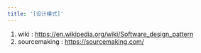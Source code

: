 ```yaml
---
title: '[设计模式]'
---
```


1. wiki : <https://en.wikipedia.org/wiki/Software_design_pattern>
2. sourcemaking : <https://sourcemaking.com/>
